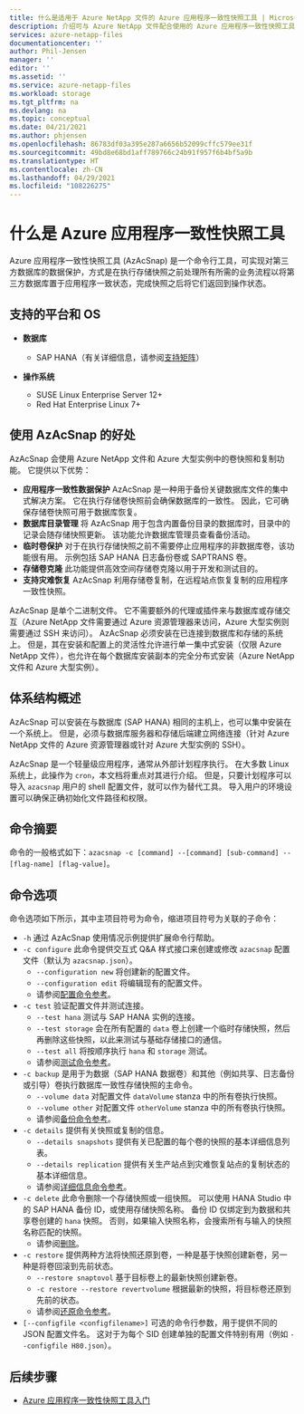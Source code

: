 ```yaml
---
title: 什么是适用于 Azure NetApp 文件的 Azure 应用程序一致性快照工具 | Microsoft Docs
description: 介绍可与 Azure NetApp 文件配合使用的 Azure 应用程序一致性快照工具。
services: azure-netapp-files
documentationcenter: ''
author: Phil-Jensen
manager: ''
editor: ''
ms.assetid: ''
ms.service: azure-netapp-files
ms.workload: storage
ms.tgt_pltfrm: na
ms.devlang: na
ms.topic: conceptual
ms.date: 04/21/2021
ms.author: phjensen
ms.openlocfilehash: 86783df03a395e287a6656b52099cffc579ee31f
ms.sourcegitcommit: 49bd8e68bd1aff789766c24b91f957f6b4bf5a9b
ms.translationtype: HT
ms.contentlocale: zh-CN
ms.lasthandoff: 04/29/2021
ms.locfileid: "108226275"
---
```

# <a name="what-is-azure-application-consistent-snapshot-tool"></a>什么是 Azure 应用程序一致性快照工具

Azure 应用程序一致性快照工具 (AzAcSnap) 是一个命令行工具，可实现对第三方数据库的数据保护，方式是在执行存储快照之前处理所有所需的业务流程以将第三方数据库置于应用程序一致状态，完成快照之后将它们返回到操作状态。

## <a name="supported-platforms-and-os"></a>支持的平台和 OS

- **数据库**
  - SAP HANA（有关详细信息，请参阅[支持矩阵](azacsnap-get-started.md#snapshot-support-matrix-from-sap)）

- **操作系统**
  - SUSE Linux Enterprise Server 12+
  - Red Hat Enterprise Linux 7+

## <a name="benefits-of-using-azacsnap"></a>使用 AzAcSnap 的好处

AzAcSnap 会使用 Azure NetApp 文件和 Azure 大型实例中的卷快照和复制功能。  它提供以下优势：

- **应用程序一致性数据保护** AzAcSnap 是一种用于备份关键数据库文件的集中式解决方案。 它在执行存储卷快照前会确保数据库的一致性。 因此，它可确保存储卷快照可用于数据库恢复。
- **数据库目录管理** 将 AzAcSnap 用于包含内置备份目录的数据库时，目录中的记录会随存储快照更新。  该功能允许数据库管理员查看备份活动。
- **临时卷保护** 对于在执行存储快照之前不需要停止应用程序的非数据库卷，该功能很有用。  示例包括 SAP HANA 日志备份卷或 SAPTRANS 卷。
- **存储卷克隆** 此功能提供高效空间存储卷克隆以用于开发和测试目的。
- **支持灾难恢复** AzAcSnap 利用存储卷复制，在远程站点恢复复制的应用程序一致性快照。

AzAcSnap 是单个二进制文件。  它不需要额外的代理或插件来与数据库或存储交互（Azure NetApp 文件需要通过 Azure 资源管理器来访问，Azure 大型实例则需要通过 SSH 来访问）。  AzAcSnap 必须安装在已连接到数据库和存储的系统上。  但是，其在安装和配置上的灵活性允许进行单一集中式安装（仅限 Azure NetApp 文件），也允许在每个数据库安装副本的完全分布式安装（Azure NetApp 文件和 Azure 大型实例）。

## <a name="architecture-overview"></a>体系结构概述

AzAcSnap 可以安装在与数据库 (SAP HANA) 相同的主机上，也可以集中安装在一个系统上。  但是，必须与数据库服务器和存储后端建立网络连接（针对 Azure NetApp 文件的 Azure 资源管理器或针对 Azure 大型实例的 SSH）。

AzAcSnap 是一个轻量级应用程序，通常从外部计划程序执行。  在大多数 Linux 系统上，此操作为 `cron`，本文档将重点对其进行介绍。  但是，只要计划程序可以导入 `azacsnap` 用户的 shell 配置文件，就可以作为替代工具。  导入用户的环境设置可以确保正确初始化文件路径和权限。

## <a name="command-synopsis"></a>命令摘要

命令的一般格式如下：`azacsnap -c [command] --[command] [sub-command] --[flag-name] [flag-value]`。

## <a name="command-options"></a>命令选项

命令选项如下所示，其中主项目符号为命令，缩进项目符号为关联的子命令：

- `-h` 通过 AzAcSnap 使用情况示例提供扩展命令行帮助。
- `-c configure` 此命令提供交互式 Q&A 样式接口来创建或修改 `azacsnap` 配置文件（默认为 `azacsnap.json`）。
  - `--configuration new` 将创建新的配置文件。
  - `--configuration edit` 将编辑现有的配置文件。
  - 请参阅[配置命令参考](azacsnap-cmd-ref-configure.md)。
- `-c test` 验证配置文件并测试连接。
  - `--test hana` 测试与 SAP HANA 实例的连接。
  - `--test storage` 会在所有配置的 `data` 卷上创建一个临时存储快照，然后再删除这些快照，以此来测试与基础存储接口的通信。
  - `--test all` 将按顺序执行 `hana` 和 `storage` 测试。
  - 请参阅[测试命令参考](azacsnap-cmd-ref-test.md)。
- `-c backup` 是用于为数据（SAP HANA 数据卷）和其他（例如共享、日志备份或引导）卷执行数据库一致性存储快照的主命令。
  - `--volume data` 对配置文件 `dataVolume` stanza 中的所有卷执行快照。
  - `--volume other` 对配置文件 `otherVolume` stanza 中的所有卷执行快照。
  - 请参阅[备份命令参考](azacsnap-cmd-ref-backup.md)。
- `-c details` 提供有关快照或复制的信息。
  - `--details snapshots` 提供有关已配置的每个卷的快照的基本详细信息列表。
  - `--details replication` 提供有关生产站点到灾难恢复站点的复制状态的基本详细信息。
  - 请参阅[详细信息命令参考](azacsnap-cmd-ref-details.md)。
- `-c delete` 此命令删除一个存储快照或一组快照。 可以使用 HANA Studio 中的 SAP HANA 备份 ID，或使用存储快照名称。 备份 ID 仅绑定到为数据和共享卷创建的 `hana` 快照。 否则，如果输入快照名称，会搜索所有与输入的快照名称匹配的快照。
  - 请参阅[删除](azacsnap-cmd-ref-delete.md)。
- `-c restore` 提供两种方法将快照还原到卷，一种是基于快照创建新卷，另一种是将卷回滚到先前状态。
  - `--restore snaptovol` 基于目标卷上的最新快照创建新卷。
  - `-c restore --restore revertvolume` 根据最新的快照，将目标卷还原到先前的状态。
  - 请参阅[还原命令参考](azacsnap-cmd-ref-restore.md)。
- `[--configfile <configfilename>]` 可选的命令行参数，用于提供不同的 JSON 配置文件名。  这对于为每个 SID 创建单独的配置文件特别有用（例如 `--configfile H80.json`）。

## <a name="next-steps"></a>后续步骤

- [Azure 应用程序一致性快照工具入门](azacsnap-get-started.md)
